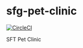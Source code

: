 # sfg-pet-clinic
[![CircleCI](https://circleci.com/gh/ElizaSarkozi/sfg-pet-clinic/tree/master.svg?style=svg)](https://circleci.com/gh/ElizaSarkozi/sfg-pet-clinic/tree/master)

SFT Pet Clinic
